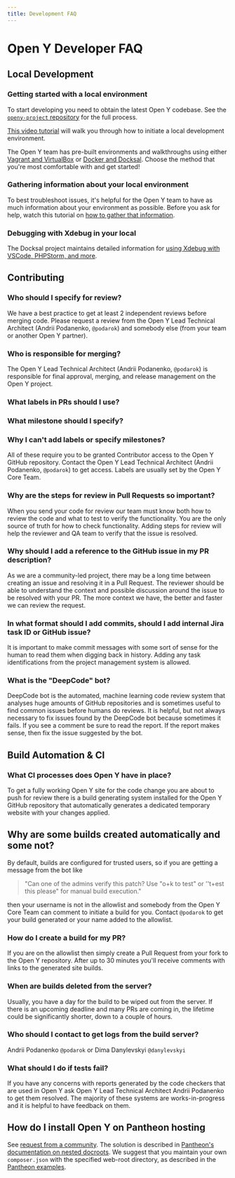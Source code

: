 ```yaml
---
title: Development FAQ
---
```


# Open Y Developer FAQ

## Local Development

### Getting started with a local environment

To start developing you need to obtain the latest Open Y codebase. See the [`openy-project` repository](https://github.com/ymcatwincities/openy-project#latest-development-version-drupal-9-2x) for the full process.

[This video tutorial](https://www.youtube.com/watch?v=jRlinjpTl0c) will walk you through how to initiate a local development environment.

The Open Y team has pre-built environments and walkthroughs using either [Vagrant and VirtualBox](https://github.com/ymcatwincities/openy-cibox-vm#drupal-vagrant-dev-box-for-openy-support) or [Docker and Docksal](https://github.com/ymcatwincities/openy-docksal#get-started). Choose the method that you're most comfortable with and get started!

### Gathering information about your local environment

To best troubleshoot issues, it's helpful for the Open Y team to have as much information about your environment as possible. Before you ask for help, watch this tutorial on [how to gather that information](https://www.youtube.com/watch?v=01y617maeBE).

### Debugging with Xdebug in your local

The Docksal project maintains detailed information for [using Xdebug with VSCode, PHPStorm, and more](https://docs.docksal.io/tools/xdebug/).

## Contributing

### Who should I specify for review?

We have a best practice to get at least 2 independent reviews before merging code. Please request a review from the Open Y Lead Technical Architect (Andrii Podanenko, `@podarok`) and somebody else (from your team or another Open Y partner).

### Who is responsible for merging?

The Open Y Lead Technical Architect (Andrii Podanenko, `@podarok`) is responsible for final approval, merging, and release management on the Open Y project.

### What labels in PRs should I use?

### What milestone should I specify?

### Why I can't add labels or specify milestones?

All of these require you to be granted Contributor access to the Open Y GitHub repository. Contact the Open Y Lead Technical Architect (Andrii Podanenko, `@podarok`) to get access. Labels are usually set by the Open Y Core Team.

### Why are the steps for review in Pull Requests so important?

When you send your code for review our team must know both how to review the code and what to test to verify the functionality. You are the only source of truth for how to check functionality. Adding steps for review will help the reviewer and QA team to verify that the issue is resolved.

### Why should I add a reference to the GitHub issue in my PR description?

As we are a community-led project, there may be a long time between creating an issue and resolving it in a Pull Request. The reviewer should be able to understand the context and possible discussion around the issue to be resolved with your PR. The more context we have, the better and faster we can review the request.

### In what format should I add commits, should I add internal Jira task ID or GitHub issue?

It is important to make commit messages with some sort of sense for the human to read them when digging back in history. Adding any task identifications from the project management system is allowed.

### What is the "DeepCode" bot?

DeepCode bot is the automated, machine learning code review system that analyses huge amounts of GitHub repositories and is sometimes useful to find common issues before humans do reviews. It is helpful, but not always necessary to fix issues found by the DeepCode bot because sometimes it fails. If you see a comment be sure to read the report. If the report makes sense, then fix the issue suggested by the bot.

## Build Automation & CI

### What CI processes does Open Y have in place?

To get a fully working Open Y site for the code change you are about to push for review there is a build generating system installed for the Open Y GitHub repository that automatically generates a dedicated temporary website with your changes applied.

## Why are some builds created automatically and some not?

By default, builds are configured for trusted users, so if you are getting a message from the bot like

> "Can one of the admins verify this patch? Use "o+k to test" or ''t+est this please" for manual build execution."

then your username is not in the allowlist and somebody from the Open Y Core Team can comment to initiate a build for you. Contact `@podarok` to get your build generated or your name added to the allowlist.

### How do I create a build for my PR?

If you are on the allowlist then simply create a Pull Request from your fork to the Open Y repository. After up to 30 minutes you'll receive comments with links to the generated site builds.

### When are builds deleted from the server?

Usually, you have a day for the build to be wiped out from the server. If there is an upcoming deadline and many PRs are coming in, the lifetime could be significantly shorter, down to a couple of hours.

### Who should I contact to get logs from the build server?

Andrii Podanenko `@podarok` or Dima Danylevskyi `@danylevskyi`

### What should I do if tests fail?

If you have any concerns with reports generated by the code checkers that are used in Open Y ask Open Y Lead Technical Architect Andrii Podanenko to get them resolved. The majority of these systems are works-in-progress and it is helpful to have feedback on them.

## How do I install Open Y on Pantheon hosting

See [request from a community](https://github.com/ymcatwincities/openy/issues/2004). The solution is described in [Pantheon's documentation on nested docroots](https://pantheon.io/docs/nested-docroot). We suggest that you maintain your own `composer.json` with the specified web-root directory, as described in the [Pantheon examples](https://github.com/pantheon-systems/example-drops-8-composer/blob/master/composer.json#L94).
